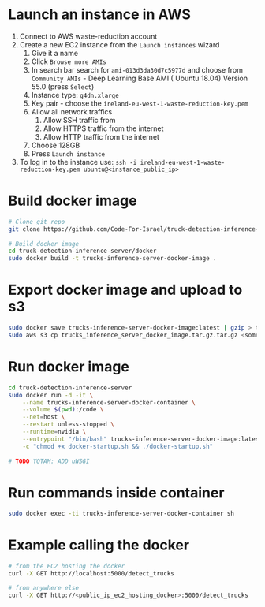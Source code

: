 # Launch an instance in AWS

1. Connect to AWS waste-reduction account
2. Create a new EC2 instance from the `Launch instances` wizard
    1. Give it a name
    2. Click `Browse more AMIs`
    3. In search bar search for `ami-013d3da30d7c5977d` and choose from `Community AMIs` - Deep Learning Base AMI (
       Ubuntu 18.04) Version 55.0 (press `Select`)
    4. Instance type: `g4dn.xlarge`
    5. Key pair - choose the `ireland-eu-west-1-waste-reduction-key.pem`
    6. Allow all network traffics
        1. Allow SSH traffic from
        2. Allow HTTPS traffic from the internet
        3. Allow HTTP traffic from the internet
    7. Choose 128GB
    8. Press `Launch instance`
3. To log in to the instance use: `ssh -i ireland-eu-west-1-waste-reduction-key.pem ubuntu@<instance_public_ip>`

# Build docker image

```bash
# Clone git repo
git clone https://github.com/Code-For-Israel/truck-detection-inference-server.git
 
# Build docker image
cd truck-detection-inference-server/docker
sudo docker build -t trucks-inference-server-docker-image .
```

# Export docker image and upload to s3

```bash
sudo docker save trucks-inference-server-docker-image:latest | gzip > trucks_inference_server_docker_image.tar.gz
sudo aws s3 cp trucks_inference_server_docker_image.tar.gz.tar.gz <some s3 path>
```

# Run docker image

```bash
cd truck-detection-inference-server
sudo docker run -d -it \
    --name trucks-inference-server-docker-container \
    --volume $(pwd):/code \
    --net=host \
    --restart unless-stopped \
    --runtime=nvidia \
    --entrypoint "/bin/bash" trucks-inference-server-docker-image:latest \
    -c "chmod +x docker-startup.sh && ./docker-startup.sh"
    
# TODO YOTAM: ADD uWSGI
```

# Run commands inside container
```bash
sudo docker exec -ti trucks-inference-server-docker-container sh
```

# Example calling the docker
```bash
# from the EC2 hosting the docker
curl -X GET http://localhost:5000/detect_trucks

# from anywhere else
curl -X GET http://<public_ip_ec2_hosting_docker>:5000/detect_trucks
```
